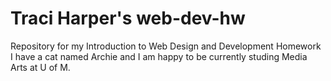 # Traci Harper's web-dev-hw
Repository for my Introduction to Web Design and Development Homework <br>
I have a cat named Archie and I am happy to be currently studing Media Arts at U of M. 
